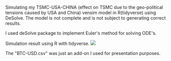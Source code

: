 Simulating my TSMC-USA-CHINA (effect on TSMC due to the geo-political tensions caused by USA and China) vensim model in R(tidyverse) using DeSolve.
The model is not complete and is not subject to generating correct results.

I used deSolve package to implement Euler's method for solving ODE's.

Simulation result using R with tidyverse.
![]("./comparison.png")

The "BTC-USD.csv" was just an add-on I used for presentation purposes.
